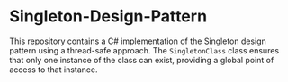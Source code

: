 # Singleton-Design-Pattern
 This repository contains a C# implementation of the Singleton design pattern using a thread-safe approach. The `SingletonClass` class ensures that only one instance of the class can exist, providing a global point of access to that instance.
